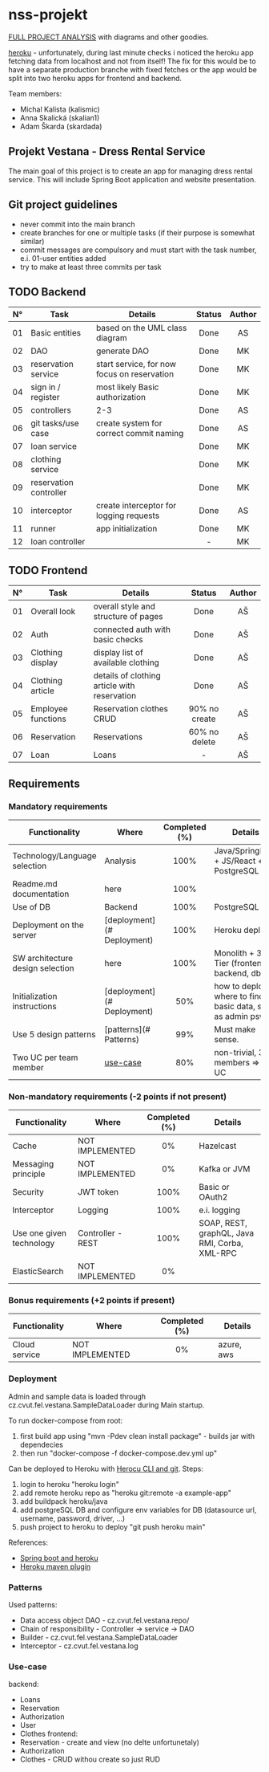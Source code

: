 # nss-projekt

[FULL PROJECT ANALYSIS](https://docs.google.com/document/d/1iwqCdzNI0flSrte5WLlODTj-EJvJFIHnS9dFIRaR8gM/edit?usp=sharing) with diagrams and other goodies.

[heroku](https://nss-semestral.herokuapp.com/) - unfortunately, during last minute checks i noticed the heroku app
fetching data from localhost and not from itself! The fix for this would be to have a separate production branche with fixed fetches
or the app would be split into two heroku apps for frontend and backend.

Team members:
- Michal Kalista (kalismic)
- Anna Skalická (skalian1)
- Adam Škarda (skardada)

## Projekt Vestana - Dress Rental Service

The main goal of this project is to create an app for 
managing dress rental service. This will include Spring
Boot application and website presentation.

## Git project guidelines
- never commit into the main branch
- create branches for one or multiple tasks (if their purpose is somewhat similar)
- commit messages are compulsory and must start with the task number, 
  e.i. 01-user entities added
- try to make at least three commits per task

## TODO Backend
| N°  | Task                   | Details                                     | Status | Author |
|:---:|------------------------|---------------------------------------------|:------:|:------:|
| 01  | Basic entities         | based on the UML class diagram              |  Done  |   AS   |
| 02  | DAO                    | generate DAO                                |  Done  |   MK   |
| 03  | reservation service    | start service, for now focus on reservation |  Done  |   MK   |
| 04  | sign in / register     | most likely Basic authorization             |  Done  |   MK   |
| 05  | controllers            | 2-3                                         |  Done  |   AS   |
| 06  | git tasks/use case     | create system for correct commit naming     |  Done  |   AS   |
| 07  | loan service           |                                             |  Done  |   MK   |
| 08  | clothing service       |                                             |  Done  |   MK   |
| 09  | reservation controller |                                             |  Done  |   MK   |
| 10  | interceptor            | create interceptor for logging requests     |  Done  |   AS   |
| 11  | runner                 | app initialization                          |  Done  |   MK   |
| 12  | loan controller        |                                          | - |  MK   |

## TODO Frontend
| N°  | Task                | Details                                     | Status | Author |
|:---:|---------------------|---------------------------------------------|:------:|:------:|
| 01  | Overall look        | overall style and structure of pages        |Done    |   AŠ   |
| 02  | Auth                | connected auth with basic checks            |Done    |   AŠ   |
| 03  | Clothing display    | display list of available clothing          |Done    |   AŠ   |
| 04  | Clothing article    | details of clothing article with reservation|Done    |   AŠ   |
| 05  | Employee functions  | Reservation clothes CRUD               |90% no create|   AŠ   |
| 06  | Reservation         | Reservations                                |60% no delete|   AŠ   |
| 07  | Loan                 | Loans                                      |  -  |   AŠ   |


## Requirements
<!-- must be displayed per instructions -->

### Mandatory requirements
| Functionality                    | Where       | Completed (%) | Details                                                    |
|----------------------------------|-------------|:-------------:|------------------------------------------------------------|
| Technology/Language selection    | Analysis     |     100%      | Java/SpringBoot + JS/React + PostgreSQL                    |
| Readme.md documentation          | here        |     100%      |                                                            |
| Use of DB                        | Backend     |      100%     | PostgreSQL                                                 |
| Deployment on the server         |[deployment](# Deployment) |     100%     | Heroku  deploy                                |
| SW architecture design selection | here        |     100%   | Monolith + 3 Tier (frontend, backend, db)                     |
| Initialization instructions      |[deployment](# Deployment)  |50%  | how to deploy, where to find basic data, such as admin psw |
| Use 5 design patterns            | [patterns](# Patterns)  |   99%  | Must make sense.                                           |
| Two UC per team member           | [use-case](#Use-case)  |   80%    | non-trivial, 3 members => 6 UC                             |



### Non-mandatory requirements (-2 points if not present)
| Functionality            | Where     | Completed (%) | Details                                        |
|--------------------------|-----------|:-------------:|------------------------------------------------|
| Cache                    |NOT IMPLEMENTED|      0%       | Hazelcast                                      |
| Messaging principle      |NOT IMPLEMENTED|      0%       | Kafka or JVM                                   |
| Security                 |JWT token  |     100%      | Basic or OAuth2                                |
| Interceptor              | Logging   |     100%      | e.i. logging                                   |
| Use one given technology | Controller - REST |      100%       | SOAP, REST, graphQL, Java RMI, Corba, XML-RPC  |
| ElasticSearch            |NOT IMPLEMENTED|      0%       |                                                |

### Bonus requirements (+2 points if present)
| Functionality | Where | Completed (%) | Details    |
|---------------|-------|:-------------:|------------|
| Cloud service | NOT IMPLEMENTED |      0%       | azure, aws |


### Deployment

Admin and sample data is loaded through cz.cvut.fel.vestana.SampleDataLoader during Main startup.

To run docker-compose from root:
  1. first build app using "mvn -Pdev clean install package" - builds jar with dependecies
  1. then run "docker-compose -f docker-compose.dev.yml up"

Can be deployed to Heroku with [Herocu CLI and git]("https://devcenter.heroku.com/articles/git").
Steps:
  1. login to heroku "heroku login"
  1. add remote heroku repo as "heroku git:remote -a example-app"
  1. add buildpack heroku/java
  1. add postgreSQL DB and configure env variables for DB (datasource url, username, password, driver, ...)
  1. push project to heroku to deploy "git push heroku main"

References:
 - [Spring boot and heroku](https://devcenter.heroku.com/articles/deploying-spring-boot-apps-to-heroku)
 - [Heroku maven plugin](https://devcenter.heroku.com/articles/deploying-java-applications-with-the-heroku-maven-plugin)

### Patterns

Used patterns:
  - Data access object DAO - cz.cvut.fel.vestana.repo/
  - Chain of responsibility - Controller -> service -> DAO
  - Builder - cz.cvut.fel.vestana.SampleDataLoader
  - Interceptor - cz.cvut.fel.vestana.log

### Use-case

backend:
  - Loans
  - Reservation
  - Authorization
  - User
  - Clothes
frontend:
  - Reservation - create and view (no delte unfortunetaly)
  - Authorization
  - Clothes - CRUD withou create so just RUD


